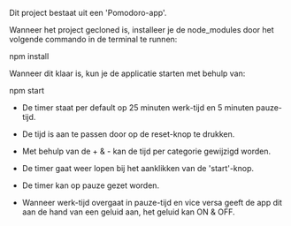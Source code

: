 Dit project bestaat uit een 'Pomodoro-app'.

Wanneer het project gecloned is, installeer je de node_modules door het volgende commando in de terminal te runnen:

npm install

Wanneer dit klaar is, kun je de applicatie starten met behulp van:

npm start


-   De timer staat per default op 25 minuten werk-tijd en 5 minuten pauze-tijd. 
    
-   De tijd is aan te passen door op de reset-knop te drukken.

-   Met behulp van de + & - kan de tijd per categorie gewijzigd worden.

-   De timer gaat weer lopen bij het aanklikken van de 'start'-knop.

-   De timer kan op pauze gezet worden.

-   Wanneer werk-tijd overgaat in pauze-tijd en vice versa geeft de app dit aan de hand van een 
    geluid aan, het geluid kan ON & OFF.

